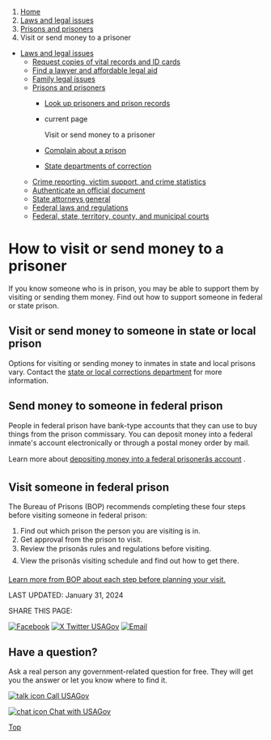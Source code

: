 1. [Home](/)
2. [Laws and legal issues](/laws-and-legal-issues)
3. [Prisons and prisoners](/prisons-prisoners)
4. Visit or send money to a prisoner

* [Laws and legal issues](/laws-and-legal-issues)
  + [Request copies of vital records and ID cards](/request-documents)
  + [Find a lawyer and affordable legal aid](/legal-aid)
  + [Family legal issues](/family-legal-issues)
  + [Prisons and prisoners](/prisons-prisoners)
    - [Look up prisoners and prison records](/prisoner-records)
    - current page

      Visit or send money to a prisoner
    - [Complain about a prison](/complaint-about-prison)
    - [State departments of correction](/state-corrections)
  + [Crime reporting, victim support, and crime statistics](/crime)
  + [Authenticate an official document](/authenticate-us-document)
  + [State attorneys general](/state-attorney-general)
  + [Federal laws and regulations](/laws-and-regulations)
  + [Federal, state, territory, county, and municipal courts](/courts)

How to visit or send money to a prisoner
========================================

If you know someone who is in prison, you may be able to support them by visiting or sending them money. Find out how to support someone in federal or state prison.

**Visit or send money to someone in state or local prison**
-----------------------------------------------------------

Options for visiting or sending money to inmates in state and local prisons vary. Contact the
[state or local corrections department](/state-corrections)
for more information.

**Send money to someone in federal prison**
-------------------------------------------

People in federal prison have bank-type accounts that they can use to buy things from the prison commissary. You can deposit money into a federal inmate's account electronically or through a postal money order by mail.

Learn more about
[depositing money into a federal prisonerâs account](https://www.bop.gov/inmates/communications.jsp#money)
.

**Visit someone in federal prison**
-----------------------------------

The Bureau of Prisons (BOP) recommends completing these four steps before visiting someone in federal prison:

1. Find out which prison the person you are visiting is in.
2. Get approval from the prison to visit.
3. Review the prisonâs rules and regulations before visiting.
4. View the prisonâs visiting schedule and find out how to get there.

[Learn more from BOP about each step before planning your visit.](https://www.bop.gov/inmates/visiting.jsp)

LAST UPDATED:
January 31, 2024

SHARE THIS PAGE:

[![Facebook](/themes/custom/usagov/images/social-media-icons/Facebook_Icon.svg)](https://www.facebook.com/sharer/sharer.php?u=https://www.usa.gov/visit-prisoner-send-money&v=3)
[![X Twitter USAGov](/themes/custom/usagov/images/social-media-icons/X_Twitter_Icon.svg?version=2)](https://twitter.com/intent/tweet?source=webclient&text=https://www.usa.gov/visit-prisoner-send-money)
[![Email](/themes/custom/usagov/images/social-media-icons/Email_Icon.svg?version=2)](mailto:?subject=https://www.usa.gov/visit-prisoner-send-money)

Have a question?
----------------

Ask a real person any government-related question for free. They will get you the answer or let you know where to find it.

[![talk icon](/themes/custom/usagov/images/ICONS_talk.png)
Call USAGov](/phone)

[![chat icon](/themes/custom/usagov/images/ICONS_chat.png)
Chat with USAGov](/chat)

[Top](#main-content)
